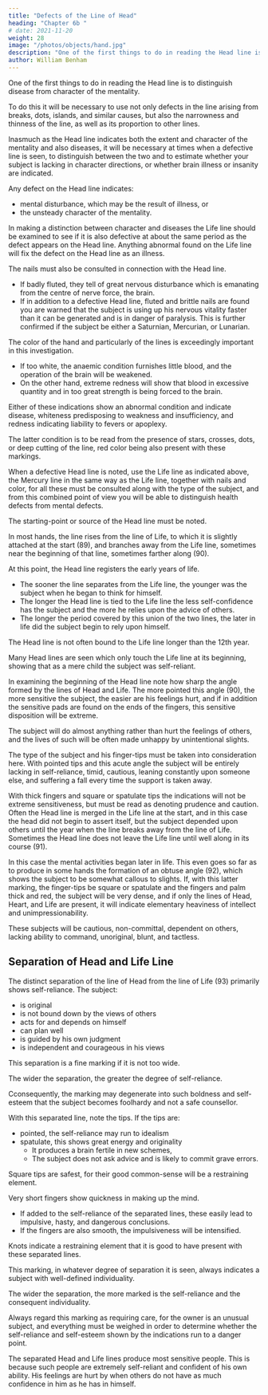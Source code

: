 ```yaml
---
title: "Defects of the Line of Head"
heading: "Chapter 6b "
# date: 2021-11-20
weight: 28
image: "/photos/objects/hand.jpg"
description: "One of the first things to do in reading the Head line is to distinguish disease from character of the mentality."
author: William Benham
---
```



One of the first things to do in reading the Head line is to distinguish disease from character of the mentality. 

To do this it will be necessary to use not only defects in the line arising from breaks, dots, islands, and similar causes, but also the narrowness and thinness of the line, as well as its proportion to other lines. 

Inasmuch as the Head line indicates both the extent and character of the mentality and also diseases, it will be necessary at times when a defective line is seen, to distinguish between the two and to estimate whether your subject is lacking in character directions, or whether brain illness or insanity are indicated. 


Any defect on the Head line indicates:
- mental disturbance, which may be the result of illness, or
- the unsteady character of the mentality. 

In making a distinction between character and diseases the Life line should be examined to see if it is also defective at about the same period as the defect appears on the Head line. Anything abnormal found on the Life line will fix the defect on the Head line as an illness.

The nails must also be consulted in connection with the Head line. 
- If badly fluted, they tell of great nervous disturbance which is emanating from the centre of nerve force, the brain. 
- If in addition to a defective Head line, fluted and brittle nails are found you are warned that the subject is using up his nervous vitality faster than it can be generated and is in danger of paralysis. This is further confirmed if the subject be either a Saturnian, Mercurian, or Lunarian. 

The color of the hand and particularly of the lines is exceedingly important in this investigation. 
- If too white, the anaemic condition furnishes little blood, and the operation of the brain will be weakened. 
- On the other hand, extreme redness will show that blood in excessive quantity and in too great strength is being forced to the brain. 

Either of these indications show an abnormal condition and indicate disease, whiteness predisposing to weakness and insufficiency, and redness indicating liability to fevers or apoplexy.

The latter condition is to be read from the presence of stars, crosses, dots, or deep cutting of the line, red color being also present with these markings. 

When a defective Head line is noted, use the Life line as indicated above, the Mercury line in the same way as the Life line, together with nails and color, for all these must be consulted along with the type of the subject, and from this combined point of view you will be able to distinguish health defects from mental defects. 

<!-- The Line Of Head Part 2 246 No. 89. The Line Of Head Part 2 247 No. 90.  -->

The starting-point or source of the Head line must be noted.

In most hands, the line rises from the line of Life, to which it is slightly attached at the start (89), and branches away from the Life line, sometimes near the beginning of that line, sometimes farther along (90).

At this point, the Head line registers the early years of life. 
- The sooner the line separates from the Life line, the younger was the subject when he began to think for himself. 
- The longer the Head line is tied to the Life line the less self-confidence has the subject and the more he relies upon the advice of others. 
- The longer the period covered by this union of the two lines, the later in life did the subject begin to rely upon himself. 

The Head line is not often bound to the Life line longer than the 12th year. 

Many Head lines are seen which only touch the Life line at its beginning, showing that as a mere child the subject was self-reliant. 

In examining the beginning of the Head line note how sharp the angle formed by the lines of Head and Life. The more pointed this angle (90), the more sensitive the subject, the easier are his feelings hurt, and if in addition the sensitive pads are found on the ends of the fingers, this sensitive disposition will be extreme. 

The subject will do almost anything rather than hurt the feelings of others, and the lives of such will be often made unhappy by unintentional slights. 

The type of the subject and his finger-tips must be taken into consideration here. With pointed tips and this acute angle the subject will be entirely lacking in self-reliance, timid, cautious, leaning constantly upon someone else, and suffering a fall every time the support is taken away. 

With thick fingers and square or spatulate tips the indications will not be extreme sensitiveness, but must be read as denoting prudence and caution. Often the Head line is merged in the Life line at the start, and in this case the head did not begin to assert itself, but the subject depended upon others until the year when the line breaks away from the line of Life. Sometimes the Head line does not leave the Life line until well along in its course (91). 

In this case the mental activities began later in life. This even goes so far as to produce in some hands the formation of an obtuse angle (92), which shows the subject to be somewhat callous to slights. If, with this latter marking, the finger-tips be square or spatulate and the fingers and palm thick and red, the subject will be very dense, and if only the lines of Head, Heart, and Life are present, it will indicate elementary heaviness of intellect and unimpressionability. 

These subjects will be cautious, non-committal, dependent on others, lacking ability to command, unoriginal, blunt, and tactless. 


## Separation of Head and Life Line

The distinct separation of the line of Head from the line of Life (93) primarily shows self-reliance. The subject:
- is original
- is not bound down by the views of others
- acts for and depends on himself
- can plan well
- is guided by his own judgment
- is independent and courageous in his views

This separation is a fine marking if it is not too wide. 

The wider the separation, the greater the degree of self-reliance. 

Cconsequently, the marking may degenerate into such boldness and self-esteem that the subject becomes foolhardy and not a safe counsellor. 

With this separated line, note the tips. If the tips are:
- pointed, the self-reliance may run to idealism
- spatulate, this shows great energy and originality
  - It produces a brain fertile in new schemes,
  - The subject does not ask advice and is likely to commit grave errors.

Square tips are safest, for their good common-sense will be a restraining element. 

Very short fingers show quickness in making up the mind. 
- If added to the self-reliance of the separated lines, these easily lead to impulsive, hasty, and dangerous conclusions.
- If the fingers are also smooth, the impulsiveness will be intensified. 

Knots indicate a restraining element that it is good to have present with these separated lines. 

This marking, in whatever degree of separation it is seen, always indicates a subject with well-defined individuality. 

The wider the separation, the more marked is the self-reliance and the consequent individuality. 

Always regard this marking as requiring care, for the owner is an unusual subject, and everything must be weighed in order to determine whether the self-reliance and self-esteem shown by the indications run to a danger point. 

<!-- The Line Of Head Part 3 248 No. 91. The Line Of Head Part 3 249 No. 92. The Line Of Head Part 3 250 No. 93. The Line Of Head Part 3 251 No. 94.  -->

<!-- It might be supposed that these separated lines would indicate lack of sensitiveness, as does an obtuse angle formed by the line starting low on the Life line, but such is not the case.  -->

<!-- In fact the opposite is true, for  -->

The separated Head and Life lines produce most sensitive people. This is because such people are extremely self-reliant and confident of his own ability. His feelings are hurt by when others do not have as much confidence in him as he has in himself.

<!--  They do not always show nor own it, but such is the case.  -->

<!-- I have made up my mind, after having investigated a great deal in the endeavor to discover why this sign should indicate sensitiveness, that it is owing to pride, for the subject being  -->


